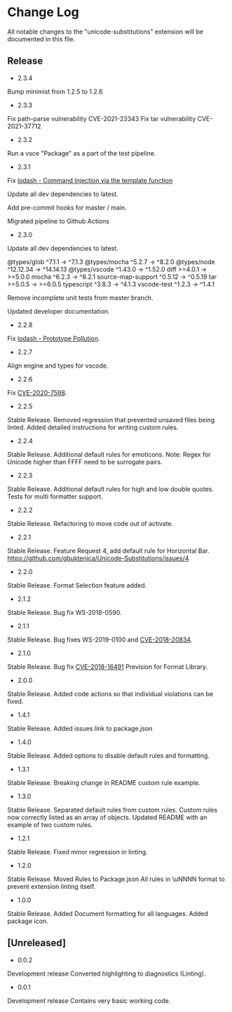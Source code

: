 # Change Log

All notable changes to the "unicode-substitutions" extension will be documented in this file.

## Release

- 2.3.4

Bump minimist from 1.2.5 to 1.2.6

- 2.3.3

Fix path-parse vulnerability CVE-2021-23343
Fix tar vulnerability CVE-2021-37712

- 2.3.2

Run a vsce "Package" as a part of the test pipeline.

- 2.3.1

Fix [lodash - Command Injection via the template function](https://cve.mitre.org/cgi-bin/cvename.cgi?name=CVE-2021-23337)

Update all dev dependencies to latest.

Add pre-commit hooks for master / main.

Migrated pipeline to Github Actions

- 2.3.0

Update all dev dependencies to latest.

 @types/glob            ^7.1.1  →     ^7.1.3
 @types/mocha           ^5.2.7  →     ^8.2.0
 @types/node         ^12.12.34  →  ^14.14.13
 @types/vscode         ^1.43.0  →    ^1.52.0
 diff                  >=4.0.1  →    >=5.0.0
 mocha                  ^6.2.3  →     ^8.2.1
 source-map-support    ^0.5.12  →    ^0.5.19
 tar                   >=5.0.5  →    >=6.0.5
 typescript             ^3.8.3  →     ^4.1.3
 vscode-test            ^1.2.3  →     ^1.4.1

Remove incomplete unit tests from master branch.

Updated developer documentation.

- 2.2.8

Fix [lodash - Prototype Pollution](https://snyk.io/test/npm/lodash/4.17.15?tab=issues).

- 2.2.7

Align engine and types for vscode.

- 2.2.6

Fix [CVE-2020-7598](https://nvd.nist.gov/vuln/detail/CVE-2020-7598).

- 2.2.5

Stable Release.
Removed regression that prevented unsaved files being linted.
Added detailed instructions for writing custom rules.

- 2.2.4

Stable Release.
Additional default rules for emoticons.
Note: Regex for Unicode higher than FFFF need to be surrogate pairs.

- 2.2.3

Stable Release.
Additional default rules for high and low double quotes.
Tests for multi formatter support.

- 2.2.2

Stable Release.
Refactoring to move code out of activate.

- 2.2.1

Stable Release.
Feature Request 4, add default rule for Horizontal Bar.
<https://github.com/gbuktenica/Unicode-Substitutions/issues/4>

- 2.2.0

Stable Release.
Format Selection feature added.

- 2.1.2

Stable Release.
Bug fix WS-2018-0590.

- 2.1.1

Stable Release.
Bug fixes WS-2019-0100 and [CVE-2018-20834](https://nvd.nist.gov/vuln/detail/CVE-2018-20834).

- 2.1.0

Stable Release.
Bug fix [CVE-2018-16491](https://nvd.nist.gov/vuln/detail/CVE-2018-16491)
Prevision for Format Library.

- 2.0.0

Stable Release.
Added code actions so that individual violations can be fixed.

- 1.4.1

Stable Release.
Added issues link to package.json

- 1.4.0

Stable Release.
Added options to disable default rules and formatting.

- 1.3.1

Stable Release.
Breaking change in README custom rule example.

- 1.3.0

Stable Release.
Separated default rules from custom rules.
Custom rules now correctly listed as an array of objects.
Updated README with an example of two custom rules.

- 1.2.1

Stable Release.
Fixed minor regression in linting.

- 1.2.0

Stable Release.
Moved Rules to Package.json
All rules in \uNNNN format to prevent extension linting itself.

- 1.0.0

Stable Release.
Added Document formatting for all languages.
Added package icon.

## [Unreleased]

- 0.0.2

Development release
Converted highlighting to diagnostics (Linting).

- 0.0.1

Development release
Contains very basic working code.
